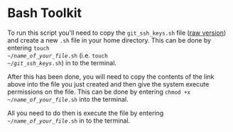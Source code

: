 # Bash Toolkit
To run this script you'll need to copy the `git_ssh_keys.sh` file ([raw version](https://raw.githubusercontent.com/creynoldsaccenture/bash-toolkit/master/git_ssh_keys.sh)) and create a new `.sh` file in your home directory. This can be done by entering <code>touch ~/<i>name_of_your_file</i>.sh</code> (i.e. <code>touch ~/<i>git_ssh_keys</i>.sh</code>) in to the terminal.

After this has been done, you will need to copy the contents of the link above into the file you just created and then give the system execute permissions on the file. This can be done by entering <code>chmod +x ~/<i>name_of_your_file</i>.sh</code> into the terminal.

All you need to do then is execute the file by entering <code>~/<i>name_of_your_file</i>.sh</code> in to the terminal.
